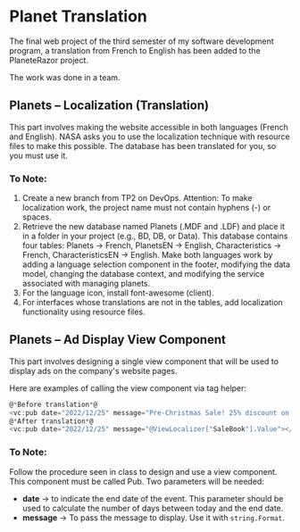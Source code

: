 # Planet Translation

The final web project of the third semester of my software development program, a translation from French to English has been added to the PlaneteRazor project.

The work was done in a team.

## Planets – Localization (Translation) 
This part involves making the website accessible in both languages (French and English). NASA asks you to use the localization technique with resource files to make this possible. The database has been translated for you, so you must use it.

### To Note:
1. Create a new branch from TP2 on DevOps. Attention: To make localization work, the project name must not contain hyphens (-) or spaces.
2. Retrieve the new database named Planets (.MDF and .LDF) and place it in a folder in your project (e.g., BD, DB, or Data). This database contains four tables: Planets → French, PlanetsEN → English, Characteristics → French, CharacteristicsEN → English. Make both languages work by adding a language selection component in the footer, modifying the data model, changing the database context, and modifying the service associated with managing planets.
3. For the language icon, install font-awesome (client).
4. For interfaces whose translations are not in the tables, add localization functionality using resource files.

## Planets – Ad Display View Component 
This part involves designing a single view component that will be used to display ads on the company's website pages.

Here are examples of calling the view component via tag helper:
```csharp
@*Before translation*@
<vc:pub date="2022/12/25" message="Pre-Christmas Sale! 25% discount on the latest book about the planets in the solar system. {0} days left!"></vc:pub>
@*After translation*@
<vc:pub date="2022/12/25" message="@ViewLocalizer["SaleBook"].Value"></vc:pub>
```
### To Note:
Follow the procedure seen in class to design and use a view component. This component must be called Pub. Two parameters will be needed:
- **date** → to indicate the end date of the event. This parameter should be used to calculate the number of days between today and the end date.
- **message** → To pass the message to display. Use it with `string.Format`.
